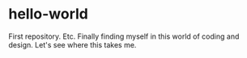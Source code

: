# hello-world
First repository. Etc.
Finally finding myself in this world of coding and design.
Let's see where this takes me.
